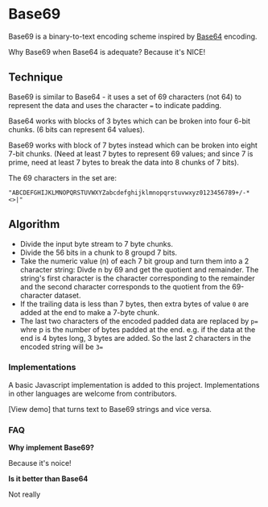 # Base69

Base69 is a binary-to-text encoding scheme inspired by [Base64](https://en.wikipedia.org/wiki/Base64) encoding.

Why Base69 when Base64 is adequate?
Because it's NICE!

## Technique

Base69 is similar to Base64 - it uses a set of 69 characters (not 64) to represent the data and uses the character `=` to indicate padding. 

Base64 works with blocks of 3 bytes which can be broken into four 6-bit chunks. (6 bits can represent 64 values). 

Base69 works with block of 7 bytes instead which can be broken into eight 7-bit chunks. 
(Need at least 7 bytes to represent 69 values; and since 7 is prime, need at least 7 bytes to break the data into 8 chunks of 7 bits).

The 69 characters in the set are:
```
"ABCDEFGHIJKLMNOPQRSTUVWXYZabcdefghijklmnopqrstuvwxyz0123456789+/-*<>|"
```

## Algorithm

* Divide the input byte stream to 7 byte chunks.
* Divide the 56 bits in a chunk to 8 groupd 7 bits.
* Take the numeric value (n) of each 7 bit group and turn them into a 2 character string: Divde n by 69 and get the quotient and remainder. The string's first character is the character corresponding to the remainder and the second character corresponds to the quotient from the 69-character dataset.
* If the trailing data is less than 7 bytes, then extra bytes of value `0` are added at the end to make a 7-byte chunk.
* The last two characters of the encoded padded data are replaced by `p=` whre p is the number of bytes padded at the end. e.g. if the data at the end is 4 bytes long, 3 bytes are added. So the last 2 characters in the encoded string will be `3=`

### Implementations

A basic Javascript implementation is added to this project. Implementations in other languages are welcome from contributors. 

[View demo] that turns text to Base69 strings and vice versa.

### FAQ

**Why implement Base69?**

Because it's noice!

**Is it better than Base64**

Not really
